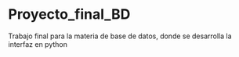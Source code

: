 # Proyecto_final_BD
Trabajo final para la materia de base de datos, donde se desarrolla la interfaz en python
